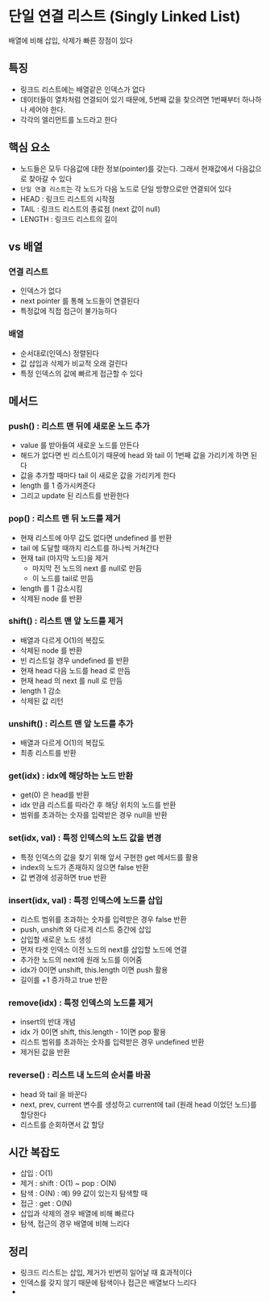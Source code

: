 # 단일 연결 리스트 (Singly Linked List)
배열에 비해 삽입, 삭제가 빠른 장점이 있다
## 특징
- 링크드 리스트에는 배열같은 인덱스가 없다
- 데이터들이 열차처럼 연결되어 있기 때문에, 5번째 값을 찾으려면 1번째부터 하나하나 세어야 한다.
- 각각의 엘리먼트를 노드라고 한다
## 핵심 요소
- 노드들은 모두 다음값에 대한 정보(pointer)를 갖는다. 그래서 현재값에서 다음값으로 찾아갈 수 있다
- `단일 연결 리스트`는 각 노드가 다음 노드로 단일 방향으로만 연결되어 있다
- HEAD : 링크드 리스트의 시작점
- TAIL : 링크드 리스트의 종료점 (next 값이 null)
- LENGTH : 링크드 리스트의 길이
## vs 배열
### 연결 리스트
- 인덱스가 없다
- next pointer 를 통해 노드들이 연결된다
- 특정값에 직접 접근이 불가능하다
### 배열
- 순서대로(인덱스) 정렬된다
- 값 삽입과 삭제가 비교적 오래 걸린다
- 특정 인덱스의 값에 빠르게 접근할 수 있다

## 메서드
### push() : 리스트 맨 뒤에 새로운 노드 추가
- value 를 받아들여 새로운 노드를 만든다
- 해드가 없다면 빈 리스트이기 때문에 head 와 tail 이 1번째 값을 가리키게 하면 된다
- 값을 추가할 때마다 tail 이 새로운 값을 가리키게 한다
- length 를 1 증가시켜준다
- 그리고 update 된 리스트를 반환한다

### pop() : 리스트 맨 뒤 노드를 제거
- 현재 리스트에 아무 값도 없다면 undefined 를 반환
- tail 에 도달할 때까지 리스트를 하나씩 거쳐간다
- 현재 tail (마지막 노드)을 제거
    + 마지막 전 노드의 next 를 null로 만듬
    + 이 노드를 tail로 만듬
- length 를 1 감소시킴
- 삭제된 node 를 반환

### shift() : 리스트 맨 앞 노드를 제거
- 배열과 다르게 O(1)의 복잡도
- 삭제된 node 를 반환
- 빈 리스트일 경우 undefined 를 반환
- 현재 head 다음 노드를 head 로 만듬
- 현재 head 의 next 를 null 로 만듬
- length 1 감소
- 삭제된 값 리턴

### unshift() : 리스트 맨 앞 노드를 추가
- 배열과 다르게 O(1)의 복잡도
- 최종 리스트를 반환

### get(idx) : idx에 해당하는 노드 반환
- get(0) 은 head를 반환
- idx 만큼 리스트를 따라간 후 해당 위치의 노드를 반환
- 범위를 초과하는 숫자를 입력받은 경우 null을 반환

### set(idx, val) : 특정 인덱스의 노드 값을 변경
- 특정 인덱스의 값을 찾기 위해 앞서 구현한 get 메서드를 활용
- index의 노드가 존재하지 않으면 false 반환
- 값 변경에 성공하면 true 반환

### insert(idx, val) : 특정 인덱스에 노드를 삽입
- 리스트 범위를 초과하는 숫자를 입력받은 경우 false 반환
- push, unshift 와 다르게 리스트 중간에 삽입
- 삽입할 새로운 노드 생성
- 먼저 타겟 인덱스 이전 노드의 next를 삽입할 노드에 연결
- 추가한 노드의 next에 원래 노드를 이어줌
- idx가 0이면 unshift, this.length 이면 push 활용
- 길이를 +1 증가하고 true 반환

### remove(idx) : 특정 인덱스의 노드를 제거
- insert의 반대 개념
- idx 가 0이면 shift, this.length - 1이면 pop 활용
- 리스트 범위를 초과하는 숫자를 입력받은 경우 undefined 반환
- 제거된 값을 반환

### reverse() : 리스트 내 노드의 순서를 바꿈
- head 와 tail 을 바꾼다
- next, prev, current 변수를 생성하고 current에 tail (원래 head 이었던 노드)를 할당한다
- 리스트를 순회하면서 값 할당

## 시간 복잡도
- 삽입 : O(1)
- 제거 : shift : O(1) ~ pop : O(N)
- 탐색 : O(N) : 예) 99 값이 있는지 탐색할 때
- 접근 : get : O(N)
- 삽입과 삭제의 경우 배열에 비해 빠르다
- 탐색, 접근의 경우 배열에 비해 느리다

## 정리
- 링크드 리스트는 삽입, 제거가 빈번히 일어날 때 효과적이다
- 인덱스를 갖지 않기 때문에 탐색이나 접근은 배열보다 느리다
- 